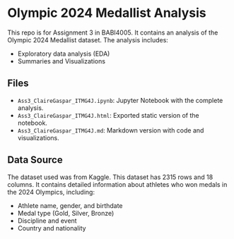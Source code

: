 # Olympic 2024 Medallist Analysis
This repo is for Assignment 3 in BABI4005. It contains an analysis of the Olympic 2024 Medallist dataset. The analysis includes:
- Exploratory data analysis (EDA)
- Summaries and Visualizations
## Files
- `Ass3_ClaireGaspar_ITMG4J.ipynb`: Jupyter Notebook with the complete analysis.
- `Ass3_ClaireGaspar_ITMG4J.html`: Exported static version of the notebook.
- `Ass3_ClaireGaspar_ITMG4J.md`: Markdown version with code and visualizations.
## Data Source
The dataset used was from Kaggle. This dataset has 2315 rows and 18 columns. It contains detailed information about athletes who won medals in the 2024 Olympics, including:
- Athlete name, gender, and birthdate
- Medal type (Gold, Silver, Bronze)
- Discipline and event
- Country and nationality
